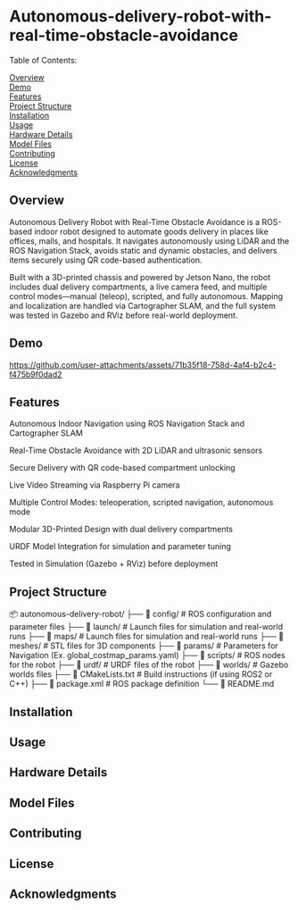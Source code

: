 # Autonomous-delivery-robot-with-real-time-obstacle-avoidance

Table of Contents:

  [Overview](#overview)\
  [Demo](#demo)\
  [Features](#features)\
  [Project Structure](#projectstructure)\
  [Installation](#installation)\
  [Usage](#usage)\
  [Hardware Details](#hardwaredetails)\
  [Model Files](#modelfiles)\
  [Contributing](#contributing)\
  [License](#license)\
  [Acknowledgments](#acknowledgments)

## Overview

Autonomous Delivery Robot with Real-Time Obstacle Avoidance is a ROS-based indoor robot designed to automate goods delivery in places like offices, malls, and hospitals. It navigates autonomously using LiDAR and the ROS Navigation Stack, avoids static and dynamic obstacles, and delivers items securely using QR code-based authentication.

Built with a 3D-printed chassis and powered by Jetson Nano, the robot includes dual delivery compartments, a live camera feed, and multiple control modes—manual (teleop), scripted, and fully autonomous. Mapping and localization are handled via Cartographer SLAM, and the full system was tested in Gazebo and RViz before real-world deployment.


## Demo

https://github.com/user-attachments/assets/71b35f18-758d-4af4-b2c4-f475b9f0dad2


## Features

Autonomous Indoor Navigation using ROS Navigation Stack and Cartographer SLAM

Real-Time Obstacle Avoidance with 2D LiDAR and ultrasonic sensors

Secure Delivery with QR code-based compartment unlocking

Live Video Streaming via Raspberry Pi camera

Multiple Control Modes: teleoperation, scripted navigation, autonomous mode

Modular 3D-Printed Design with dual delivery compartments

URDF Model Integration for simulation and parameter tuning

Tested in Simulation (Gazebo + RViz) before deployment



## Project Structure

📦 autonomous-delivery-robot/
├── 📂 config/               # ROS configuration and parameter files
├── 📂 launch/               # Launch files for simulation and real-world runs
├── 📂 maps/               # Launch files for simulation and real-world runs
├── 📂 meshes/               # STL files for 3D components
├── 📂 params/               # Parameters for Navigation (Ex. global_costmap_params.yaml)
├── 📂 scripts/               # ROS nodes for the robot
├── 📂 urdf/               # URDF files of the robot
├── 📂 worlds/               # Gazebo worlds files
├── 📜 CMakeLists.txt        # Build instructions (if using ROS2 or C++)
├── 📜 package.xml           # ROS package definition
└── 📜 README.md


## Installation

## Usage

## Hardware Details

## Model Files

## Contributing

## License

## Acknowledgments


